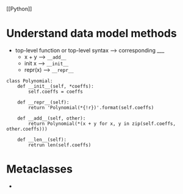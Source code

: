 [[Python]]

# Understand data model methods
- top-level function or top-level syntax --> corresponding ___
    - x + y --> `__add__`
    - init x --> `__init__`
    - repr(x) --> `__repr__`
```
class Polynomial:
    def __init__(self, *coeffs):
        self.coeffs = coeffs

    def __repr__(self):
        return 'Polynomial(*{!r})'.format(self.coeffs)
    
    def __add__(self, other):
        return Polynomial(*(x + y for x, y in zip(self.coeffs, other.coeffs)))
    
    def __len__(self):
        retrun len(self.coeffs)
```

# Metaclasses
- 